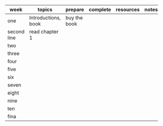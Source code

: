 |week   |topics   |prepare   |complete   |resources   |notes   |
|---|---|---|---|---|---|
|one    |Introductions, book|buy the book
second line|read chapter 1   |   |   |
|two    |   |   |   |   |   |
|three  |   |   |   |   |   |
|four   |   |   |   |   |   |
|five   |   |   |   |   |   |
|six    |   |   |   |   |   |
|seven  |   |   |   |   |   |
|eight  |   |   |   |   |   |
|nine   |   |   |   |   |   |
|ten    |   |   |   |   |   |
|fina   |   |   |   |   |   |

